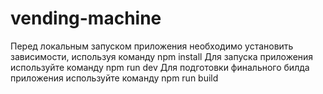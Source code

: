 # vending-machine
Перед локальным запуском приложения необходимо установить зависимости, используя команду npm install
Для запуска приложения используйте команду npm run dev
Для подготовки финального билда приложения используйте команду npm run build
